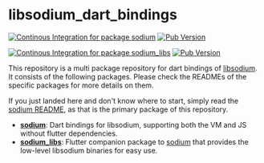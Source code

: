 # libsodium_dart_bindings

[![Continous Integration for package sodium](https://github.com/Skycoder42/libsodium_dart_bindings/actions/workflows/sodium_ci.yaml/badge.svg)](https://github.com/Skycoder42/libsodium_dart_bindings/actions/workflows/sodium_ci.yaml)
[![Pub Version](https://img.shields.io/pub/v/sodium)](https://pub.dev/packages/sodium)

[![Continous Integration for package sodium_libs](https://github.com/Skycoder42/libsodium_dart_bindings/actions/workflows/sodium_libs_ci.yaml/badge.svg)](https://github.com/Skycoder42/libsodium_dart_bindings/actions/workflows/sodium_libs_ci.yaml)
[![Pub Version](https://img.shields.io/pub/v/sodium_libs)](https://pub.dev/packages/sodium_libs)

This repository is a multi package repository for dart bindings of
[libsodium](https://libsodium.gitbook.io/doc/). It consists of the following
packages. Please check the READMEs of the specific packages for more details on
them.

If you just landed here and don't know where to start, simply read the
[sodium README](packages/sodium), as that is the primary package of this
repository.

- **[sodium](packages/sodium)**: Dart bindings for libsodium, supporting both
the VM and JS without flutter dependencies.
- **[sodium_libs](packages/sodium_libs)**: Flutter companion package to
[sodium](packages/sodium) that provides the low-level libsodium binaries for
easy use.
